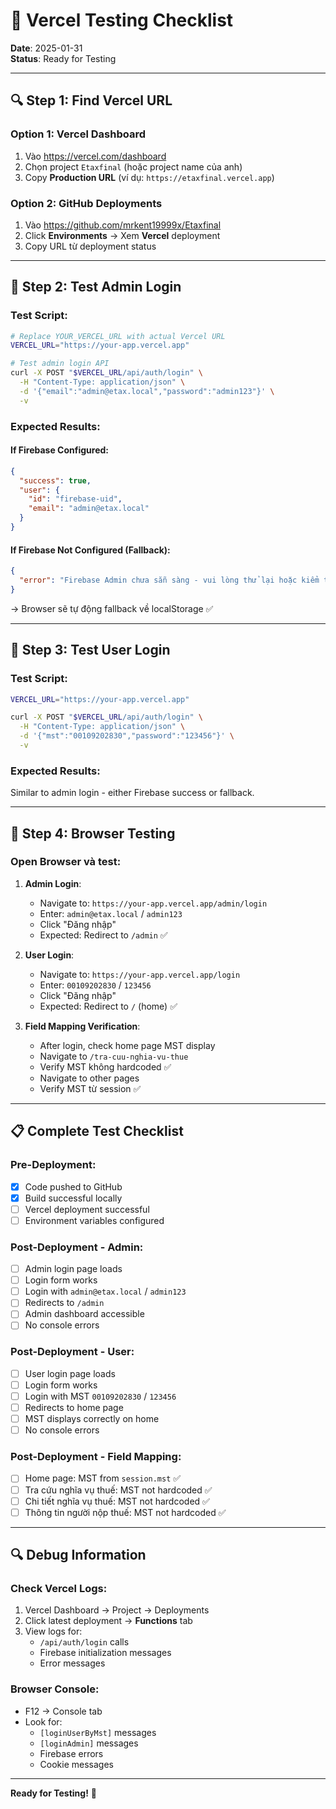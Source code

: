 # 🧪 Vercel Testing Checklist

**Date**: 2025-01-31  
**Status**: Ready for Testing

---

## 🔍 Step 1: Find Vercel URL

### Option 1: Vercel Dashboard
1. Vào https://vercel.com/dashboard
2. Chọn project `Etaxfinal` (hoặc project name của anh)
3. Copy **Production URL** (ví dụ: `https://etaxfinal.vercel.app`)

### Option 2: GitHub Deployments
1. Vào https://github.com/mrkent19999x/Etaxfinal
2. Click **Environments** → Xem **Vercel** deployment
3. Copy URL từ deployment status

---

## 🧪 Step 2: Test Admin Login

### Test Script:
```bash
# Replace YOUR_VERCEL_URL with actual Vercel URL
VERCEL_URL="https://your-app.vercel.app"

# Test admin login API
curl -X POST "$VERCEL_URL/api/auth/login" \
  -H "Content-Type: application/json" \
  -d '{"email":"admin@etax.local","password":"admin123"}' \
  -v
```

### Expected Results:

#### If Firebase Configured:
```json
{
  "success": true,
  "user": {
    "id": "firebase-uid",
    "email": "admin@etax.local"
  }
}
```

#### If Firebase Not Configured (Fallback):
```json
{
  "error": "Firebase Admin chưa sẵn sàng - vui lòng thử lại hoặc kiểm tra cấu hình"
}
```
→ Browser sẽ tự động fallback về localStorage ✅

---

## 🧪 Step 3: Test User Login

### Test Script:
```bash
VERCEL_URL="https://your-app.vercel.app"

curl -X POST "$VERCEL_URL/api/auth/login" \
  -H "Content-Type: application/json" \
  -d '{"mst":"00109202830","password":"123456"}' \
  -v
```

### Expected Results:
Similar to admin login - either Firebase success or fallback.

---

## 🧪 Step 4: Browser Testing

### Open Browser và test:

1. **Admin Login**:
   - Navigate to: `https://your-app.vercel.app/admin/login`
   - Enter: `admin@etax.local` / `admin123`
   - Click "Đăng nhập"
   - Expected: Redirect to `/admin` ✅

2. **User Login**:
   - Navigate to: `https://your-app.vercel.app/login`
   - Enter: `00109202830` / `123456`
   - Click "Đăng nhập"
   - Expected: Redirect to `/` (home) ✅

3. **Field Mapping Verification**:
   - After login, check home page MST display
   - Navigate to `/tra-cuu-nghia-vu-thue`
   - Verify MST không hardcoded ✅
   - Navigate to other pages
   - Verify MST từ session ✅

---

## 📋 Complete Test Checklist

### Pre-Deployment:
- [x] Code pushed to GitHub
- [x] Build successful locally
- [ ] Vercel deployment successful
- [ ] Environment variables configured

### Post-Deployment - Admin:
- [ ] Admin login page loads
- [ ] Login form works
- [ ] Login with `admin@etax.local` / `admin123`
- [ ] Redirects to `/admin`
- [ ] Admin dashboard accessible
- [ ] No console errors

### Post-Deployment - User:
- [ ] User login page loads
- [ ] Login form works
- [ ] Login with MST `00109202830` / `123456`
- [ ] Redirects to home page
- [ ] MST displays correctly on home
- [ ] No console errors

### Post-Deployment - Field Mapping:
- [ ] Home page: MST from `session.mst` ✅
- [ ] Tra cứu nghĩa vụ thuế: MST not hardcoded ✅
- [ ] Chi tiết nghĩa vụ thuế: MST not hardcoded ✅
- [ ] Thông tin người nộp thuế: MST not hardcoded ✅

---

## 🔍 Debug Information

### Check Vercel Logs:
1. Vercel Dashboard → Project → Deployments
2. Click latest deployment → **Functions** tab
3. View logs for:
   - `/api/auth/login` calls
   - Firebase initialization messages
   - Error messages

### Browser Console:
- F12 → Console tab
- Look for:
  - `[loginUserByMst]` messages
  - `[loginAdmin]` messages
  - Firebase errors
  - Cookie messages

---

**Ready for Testing!** 🚀

